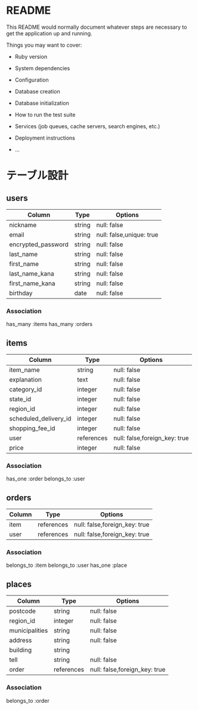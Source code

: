 # README

This README would normally document whatever steps are necessary to get the
application up and running.

Things you may want to cover:

* Ruby version

* System dependencies

* Configuration

* Database creation

* Database initialization

* How to run the test suite

* Services (job queues, cache servers, search engines, etc.)

* Deployment instructions

* ...

# テーブル設計
## users
|Column                  |Type    |Options                 |
| ---------------------- | ------ | ---------------------- |
|nickname                |string  |null: false             |
|email                   |string  |null: false,unique: true|
|encrypted_password      |string  |null: false             |
|last_name               |string  |null: false             |
|first_name              |string  |null: false             |
|last_name_kana          |string  |null: false             |
|first_name_kana         |string  |null: false             |
|birthday                |date    |null: false             |

### Association
has_many :items
has_many :orders

## items
|Column                |Type      |Options                      |
| ----------           | ----     | --------------------------- |
|item_name             |string    |null: false                  |
|explanation           |text      |null: false                  |
|category_id           |integer   |null: false                  |
|state_id              |integer   |null: false                  |
|region_id             |integer   |null: false                  |
|scheduled_delivery_id |integer   |null: false                  |
|shopping_fee_id       |integer   |null: false                  |
|user                  |references|null: false,foreign_key: true|
|price                 |integer   |null: false                  |



### Association
has_one :order
belongs_to :user 

## orders
|Column         |Type      |Options                      |
| ------------- | ------   | --------------------------- |
|item           |references|null: false,foreign_key: true|
|user           |references|null: false,foreign_key: true|
### Association
belongs_to :item
belongs_to :user
has_one :place

## places
|Column         |Type      |Options                      |
| ------------- | ------   | ---------                   |
|postcode       |string    |null: false                  |
|region_id      |integer   |null: false                  |
|municipalities |string    |null: false                  |
|address        |string    |null: false                  |
|building       |string    |                             |
|tell           |string    |null: false                  |
|order          |references|null: false,foreign_key: true|
### Association
belongs_to :order